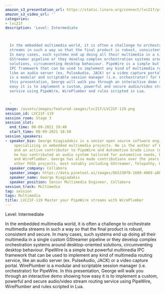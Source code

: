 ```yaml
---
amazon_s3_presentation_url: https://static.linaro.org/connect/lvc21f/presentations/LVC21F-119.pdf
amazon_s3_video_url: ''
categories:
- lvc21f
description: 'Level: Intermediate 



  In the embedded multimedia world, it is often a challenge to orchestrate multimedia
  streams in such a way so that the final product is robust, consistent and secure.
  In many cases, such systems end up doing all their multimedia in a single custom
  GStreamer pipeline or they develop complex orchestration systems around desktop-oriented
  solutions, circumventing desktop behaviour. PipeWire is a simple but powerful multimedia
  IPC framework that can be used to implement any kind of multimedia routing service,
  like an audio server (ex. PulseAudio, JACK) or a video capture portal. WirePlumber
  is a modular and scriptable session manager (i.e. orchestrator) for PipeWire. In
  this presentation, George will walk you through an interactive demo showing how
  easy it is to implement a custom, powerful and secure audio/video stream routing
  service using PipeWire, WirePlumber and rules scripted in Lua.


  '
image: /assets/images/featured-images/lvc21f/LVC21F-119.png
session_id: LVC21F-119
session_room: Stage 3
session_slot:
  end_time: 08-09-2021 19:40
  start_time: 08-09-2021 18:50
session_speakers:
- speaker_bio: George Kiagiadakis is a senior open source software engineer at Collabora,
    specializing in embedded multimedia projects. He is the author of WirePlumber
    and an active contributor to PipeWire and Automotive Grade Linux (AGL), where
    he has contributed an audio system tailored for automotive needs, based on PipeWire
    and WirePlumber. George has also made contributions over the years in various
    other FOSS projects, most notably including GStreamer, Telepathy, Debian and KDE.
  speaker_company: Collabora
  speaker_image: https://data.pinetool.ai/images/8b5330f0-1609-4069-a8bb-b1a1a3c3556d.jpeg
  speaker_name: George Kiagiadakis
  speaker_position: Senior Multimedia Engineer, Collabora
session_track: Multimedia
tag: session
tags: Multimedia
title: LVC21F-119 Master your PipeWire streams with WirePlumber
---
```


Level: Intermediate 


In the embedded multimedia world, it is often a challenge to orchestrate multimedia streams in such a way so that the final product is robust, consistent and secure. In many cases, such systems end up doing all their multimedia in a single custom GStreamer pipeline or they develop complex orchestration systems around desktop-oriented solutions, circumventing desktop behaviour. PipeWire is a simple but powerful multimedia IPC framework that can be used to implement any kind of multimedia routing service, like an audio server (ex. PulseAudio, JACK) or a video capture portal. WirePlumber is a modular and scriptable session manager (i.e. orchestrator) for PipeWire. In this presentation, George will walk you through an interactive demo showing how easy it is to implement a custom, powerful and secure audio/video stream routing service using PipeWire, WirePlumber and rules scripted in Lua.